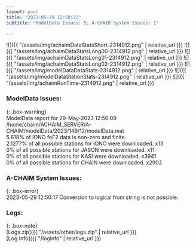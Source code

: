 ```yaml
---
layout: post
title: "2023-05-29 12:50:23"
subtitle: "ModelData Issues: 5; A-CHAIM System Issues: 1"

---
```


![]({{ "/assets/img/achaimDataStatsShort-2314912.png" | relative_url }})
![]({{ "/assets/img/achaimDataStatsLong00-2314912.png" | relative_url }})
![]({{ "/assets/img/achaimDataStatsLong01-2314912.png" | relative_url }})
![]({{ "/assets/img/achaimDataStatsLong02-2314912.png" | relative_url }})
![]({{ "/assets/img/modelDataDataStats-2314912.png" | relative_url }})
![]({{ "/assets/img/modelDataStationStats-2314912.png" | relative_url }})
![]({{ "/assets/img/achaimRunTime-2314912.png" | relative_url }})


### ModelData Issues:  
  
{: .box-warning}  
 ModelData report for 29-May-2023 12:50:09   
 /home/chaim/ACHAIM_SERVER/A-CHAIM/modelData/2023/149/12/modelData.mat   
 5.618% of IONO foF2 data is non-zero and finite.   
 2.1277% of all possible stations for IONO were downloaded. x13   
 0% of all possible stations for JASON were downloaded. x11   
 0% of all possible stations for KASI were downloaded. x3941   
 0% of all possible stations for CHAIN were downloaded. x2902   
  
### A-CHAIM System Issues:  
  
{: .box-error}  
2023-05-29 12:50:17 Conversion to logical from string is not possible.  

### Logs:  
  
{: .box-note}  
[Logs.zip]({{ "/assets/other/logs.zip" | relative_url }})  
[Log Info]({{ "/logInfo" | relative_url }})  
